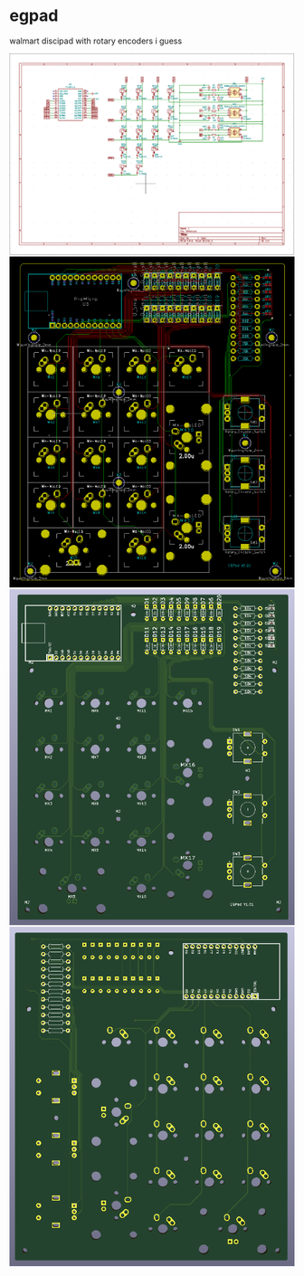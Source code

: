 # egpad
walmart discipad with rotary encoders i guess

![EGPad](./images/EGPadSchematic.png)
![](./images/EGPadPCB.png)
![](./images/EGPadPCBRenderF.png)
![](./images/EGPadPCBRenderB.png)
